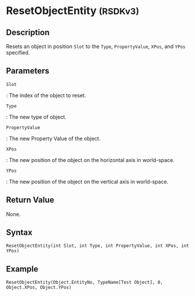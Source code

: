 # ResetObjectEntity <small>(RSDKv3)</small>

## Description
Resets an object in position `Slot` to the `Type`, `PropertyValue`, `XPos`, and `YPos` specified.

## Parameters
`Slot`

:   The index of the object to reset.

`Type`

:   The new type of object.

`PropertyValue`

:   The new Property Value of the object.

`XPos`

:   The new position of the object on the horizontal axis in world-space.

`YPos`

:   The new position of the object on the vertical axis in world-space.

## Return Value
None.

## Syntax
```
ResetObjectEntity(int Slot, int Type, int PropertyValue, int XPos, int YPos)
```

## Example
```
ResetObjectEntity(Object.EntityNo, TypeName[Test Object], 0, Object.XPos, Object.YPos)
```